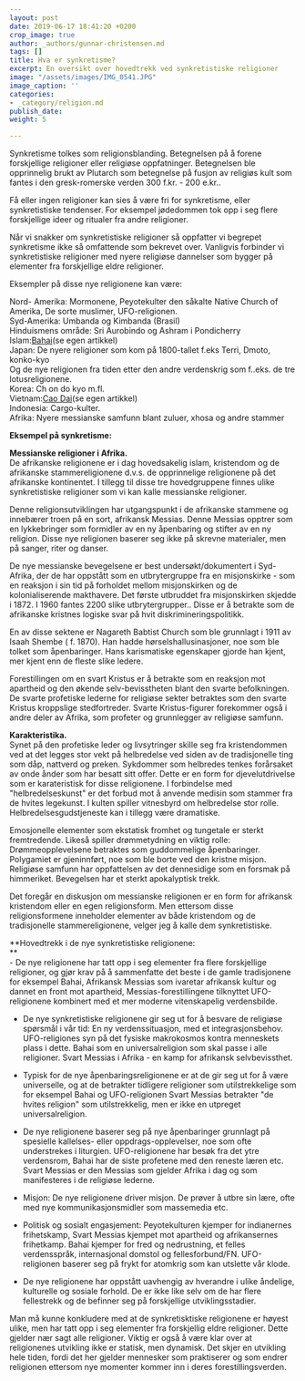 ```yaml
---
layout: post
date: 2019-06-17 18:41:20 +0200
crop_image: true
author: _authors/gunnar-christensen.md
tags: []
title: Hva er synkretisme?
excerpt: En oversikt over hovedtrekk ved synkretistiske religioner
image: "/assets/images/IMG_0541.JPG"
image_caption: ''
categories:
- _category/religion.md
publish_date: 
weight: 5

---
```

Synkretisme tolkes som religionsblanding. Betegnelsen på å forene forskjellige religioner eller religiøse oppfatninger. Betegnelsen ble opprinnelig brukt av Plutarch som betegnelse på fusjon av religiøs kult som fantes i den gresk-romerske verden 300 f.kr. - 200 e.kr..

Få eller ingen religioner kan sies å være fri for synkretisme, eller synkretistiske tendenser. For eksempel jødedommen tok opp i seg flere forskjellige ideer og ritualer fra andre religioner.

Når vi snakker om synkretistiske religioner så oppfatter vi begrepet synkretisme ikke så omfattende som bekrevet over. Vanligvis forbinder vi synkretistiske religioner med nyere religiøse dannelser som bygger på elementer fra forskjellige eldre religioner.

Eksempler på disse nye religionene kan være:

Nord- Amerika: Mormonene, Peyotekulter den såkalte Native Church of Amerika, De sorte muslimer, UFO-religionen.  
Syd-Amerika: Umbanda og Kimbanda (Brasil)  
Hinduismens område: Sri Aurobindo og Ashram i Pondicherry  
Islam:[Bahai](http://www.helping.no/bahai.htm)(se egen artikkel)  
Japan: De nyere religioner som kom på 1800-tallet f.eks Terri, Dmoto, konko-kyo  
Og de nye religionen fra tiden etter den andre verdenskrig som f..eks. de tre lotusreligionene.  
Korea: Ch on do kyo m.fl.  
Vietnam:[Cao Dai](http://www.helping.no/vietnam.htm)(se egen artikkel)  
Indonesia: Cargo-kulter.  
Afrika: Nyere messianske samfunn blant zuluer, xhosa og andre stammer

**Eksempel på synkretisme:**

**Messianske religioner i Afrika.**  
De afrikanske religionene er i dag hovedsakelig islam, kristendom og de afrikanske stammereligionene d.v.s. de opprinnelige religionene på det afrikanske kontinentet. I tillegg til disse tre hovedgruppene finnes ulike synkretistiske religioner som vi kan kalle messianske religioner.

Denne religionsutviklingen har utgangspunkt i de afrikanske stammene og innebærer troen på en sort, afrikansk Messias. Denne Messias opptrer som en lykkebringer som formidler av en ny åpenbaring og stifter av en ny religion. Disse nye religionen baserer seg ikke på skrevne materialer, men på sanger, riter og danser.

De nye messianske bevegelsene er best undersøkt/dokumentert i Syd-Afrika, der de har oppstått som en utbrytergruppe fra en misjonskirke - som en reaksjon i sin tid på forholdet mellom misjonskirken og de kolonialiserende makthavere. Det første utbruddet fra misjonskirken skjedde i 1872. I 1960 fantes 2200 slike utbrytergrupper.. Disse er å betrakte som de afrikanske kristnes logiske svar på hvit diskrimineringspolitikk.

En av disse sektene er Nagareth Babtist Church som ble grunnlagt i 1911 av Isaah Shembe ( f. 1870). Han hadde hørselshallusinasjoner, noe som ble tolket som åpenbaringer. Hans karismatiske egenskaper gjorde han kjent, mer kjent enn de fleste slike ledere.

Forestillingen om en svart Kristus er å betrakte som en reaksjon mot apartheid og den økende selv-bevisstheten blant den svarte befolkningen. De svarte profetiske lederne for religiøse sekter betraktes som den svarte Kristus kroppslige stedfortreder. Svarte Kristus-figurer forekommer også i andre deler av Afrika, som profeter og grunnlegger av religiøse samfunn.

**Karakteristika.**  
Synet på den profetiske leder og livsytringer skille seg fra kristendommen ved at det legges stor vekt på helbredelse ved siden av de tradisjonelle ting som dåp, nattverd og preken. Sykdommer som helbredes tenkes forårsaket av onde ånder som har besatt sitt offer. Dette er en form for djevelutdrivelse som er karateristisk for disse religionene. I forbindelse med "helbredelseskunst" er det forbud mot å anvende medisin som stammer fra de hvites legekunst. I kulten spiller vitnesbyrd om helbredelse stor rolle. Helbredelsesgudstjeneste kan i tillegg være dramatiske.

Emosjonelle elementer som ekstatisk fromhet og tungetale er sterkt fremtredende. Likeså spiller drømmetydning en viktig rolle: Drømmeopplevelsene betraktes som guddommelige åpenbaringer. Polygamiet er gjeninnført, noe som ble borte ved den kristne misjon. Religiøse samfunn har oppfattelsen av det dennesidige som en forsmak på himmeriket. Bevegelsen har et sterkt apokalyptisk trekk.

Det foregår en diskusjon om messianske religionen er en form for afrikansk kristendom eller en egen religionsform. Men ettersom disse religionsformene inneholder elementer av både kristendom og de tradisjonelle stammereligionene, velger jeg å kalle dem synkretistiske.

**Hovedtrekk i de nye synkretistiske religionene:  
**  
\- De nye religionene har tatt opp i seg elementer fra flere forskjellige religioner, og gjør krav på å sammenfatte det beste i de gamle tradisjonene for eksempel Bahai, Afrikansk Messias som ivaretar afrikansk kultur og dannet en front mot apartheid, Messias-forestillingene tilknyttet UFO-religionene kombinert med et mer moderne vitenskapelig verdensbilde.

* De nye synkretistiske religionene gir seg ut for å besvare de religiøse spørsmål i vår tid: En ny verdenssituasjon, med et integrasjonsbehov. UFO-religiones syn på det fysiske makrokosmos kontra menneskets plass i dette. Bahai som en universalreligion som skal passe i alle religioner. Svart Messias i Afrika - en kamp for afrikansk selvbevissthet.


* Typisk for de nye åpenbaringsreligionene er at de gir seg ut for å være universelle, og at de betrakter tidligere religioner som utilstrekkelige som for eksempel Bahai og UFO-religionen Svart Messias betrakter "de hvites religion" som utilstrekkelig, men er ikke en utpreget universalreligion.


* De nye religionene baserer seg på nye åpenbaringer grunnlagt på spesielle kallelses- eller oppdrags-opplevelser, noe som ofte understrekes i liturgien. UFO-religionene har besøk fra det ytre verdensrom, Bahai har de siste profetene med den reneste læren etc. Svart Messias er den Messias som gjelder Afrika i dag og som manifesteres i de religiøse lederne.


* Misjon: De nye religionene driver misjon. De prøver å utbre sin lære, ofte med nye kommunikasjonsmidler som massemedia etc.


* Politisk og sosialt engasjement: Peyotekulturen kjemper for indianernes frihetskamp, Svart Messias kjempet mot apartheid og afrikansernes frihetkamp. Bahai kjemper for fred og nedrustning, et felles verdensspråk, internasjonal domstol og fellesforbund/FN. UFO-religionen baserer seg på frykt for atomkrig som kan utslette vår klode.


* De nye religionene har oppstått uavhengig av hverandre i ulike åndelige, kulturelle og sosiale forhold. De er ikke like selv om de har flere fellestrekk og de befinner seg på forskjellige utviklingsstadier.

Man må kunne konkludere med at de synkretisktiske religionene er høyest ulike, men har tatt opp i seg elementer fra forskjellig eldre religioner. Dette gjelder nær sagt alle religioner. Viktig er også å være klar over at religionenes utvikling ikke er statisk, men dynamisk. Det skjer en utvikling hele tiden, fordi det her gjelder mennesker som praktiserer og som endrer religionen ettersom nye momenter kommer inn i deres forestillingsverden.